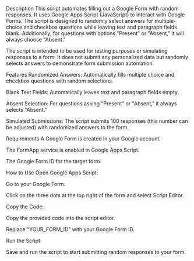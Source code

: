 Description
This script automates filling out a Google Form with random responses. It uses Google Apps Script (JavaScript) to interact with Google Forms. The script is designed to randomly select answers for multiple-choice and checkbox questions while leaving text and paragraph fields blank. Additionally, for questions with options "Present" or "Absent," it will always choose "Absent."

The script is intended to be used for testing purposes or simulating responses to a form. It does not submit any personalized data but randomly selects answers to demonstrate form submission automation.

Features
Randomized Answers: Automatically fills multiple choice and checkbox questions with random selections.

Blank Text Fields: Automatically leaves text and paragraph fields empty.

Absent Selection: For questions asking "Present" or "Absent," it always selects "Absent."

Simulated Submissions: The script submits 100 responses (this number can be adjusted) with randomized answers to the form.

Requirements
A Google Form is created in your Google account.

The FormApp service is enabled in Google Apps Script.

The Google Form ID for the target form.

How to Use
Open Google Apps Script:

Go to your Google Form.

Click on the three dots at the top right of the form and select Script Editor.

Copy the Code:

Copy the provided code into the script editor.

Replace "YOUR_FORM_ID" with your Google Form ID.

Run the Script:

Save and run the script to start submitting random responses to your form.
